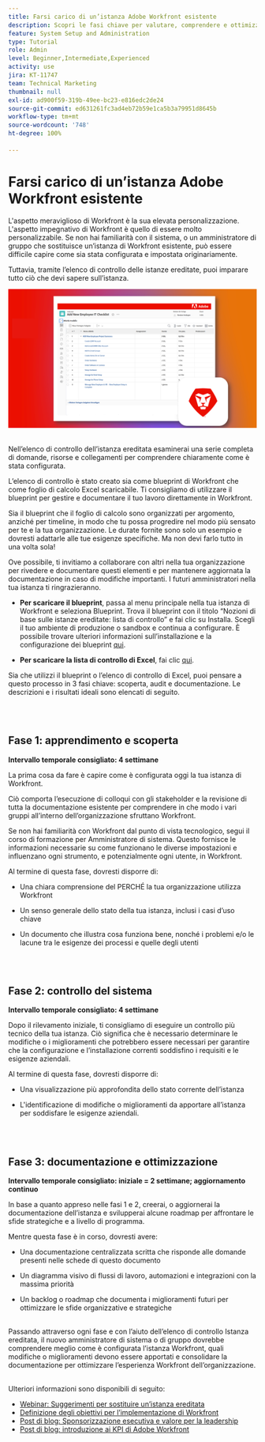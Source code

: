 ```yaml
---
title: Farsi carico di un’istanza Adobe Workfront esistente
description: Scopri le fasi chiave per valutare, comprendere e ottimizzare l’istanza di Workfront come nuovo amministratore di sistema o di gruppo.
feature: System Setup and Administration
type: Tutorial
role: Admin
level: Beginner,Intermediate,Experienced
activity: use
jira: KT-11747
team: Technical Marketing
thumbnail: null
exl-id: ad900f59-319b-49ee-bc23-e816edc2de24
source-git-commit: ed631261fc3ad4eb72b59e1ca5b3a79951d8645b
workflow-type: tm+mt
source-wordcount: '748'
ht-degree: 100%

---
```


# Farsi carico di un’istanza Adobe Workfront esistente

L&#39;aspetto meraviglioso di Workfront è la sua elevata personalizzazione. L&#39;aspetto impegnativo di Workfront è quello di essere molto personalizzabile. Se non hai familiarità con il sistema, o un amministratore di gruppo che sostituisce un’istanza di Workfront esistente, può essere difficile capire come sia stata configurata e impostata originariamente.

Tuttavia, tramite l’elenco di controllo delle istanze ereditate, puoi imparare tutto ciò che devi sapere sull’istanza.

![Immagine elenco di controllo istanza ereditata](assets/wf-inherited-instance-image.png)
<br></br>

Nell’elenco di controllo dell’istanza ereditata esaminerai una serie completa di domande, risorse e collegamenti per comprendere chiaramente come è stata configurata.

L’elenco di controllo è stato creato sia come blueprint di Workfront che come foglio di calcolo Excel scaricabile. Ti consigliamo di utilizzare il blueprint per gestire e documentare il tuo lavoro direttamente in Workfront.

Sia il blueprint che il foglio di calcolo sono organizzati per argomento, anziché per timeline, in modo che tu possa progredire nel modo più sensato per te e la tua organizzazione. Le durate fornite sono solo un esempio e dovresti adattarle alle tue esigenze specifiche. Ma non devi farlo tutto in una volta sola!

Ove possibile, ti invitiamo a collaborare con altri nella tua organizzazione per rivedere e documentare questi elementi e per mantenere aggiornata la documentazione in caso di modifiche importanti. I futuri amministratori nella tua istanza ti ringrazieranno.

* <b>Per scaricare il blueprint</b>, passa al menu principale nella tua istanza di Workfront e seleziona Blueprint. Trova il blueprint con il titolo “Nozioni di base sulle istanze ereditate: lista di controllo” e fai clic su Installa. Scegli il tuo ambiente di produzione o sandbox e continua a configurare. È possibile trovare ulteriori informazioni sull’installazione e la configurazione dei blueprint [qui](https://experienceleague.adobe.com/docs/workfront/using/administration-and-setup/blueprints/blueprints-install.html?lang=it).

* <b>Per scaricare la lista di controllo di Excel</b>, fai clic [qui](assets/adobe-workfront-system-admin-playbook-inherited-instance.xlsx).

Sia che utilizzi il blueprint o l’elenco di controllo di Excel, puoi pensare a questo processo in 3 fasi chiave: scoperta, audit e documentazione. Le descrizioni e i risultati ideali sono elencati di seguito.

<br>
</br>

## Fase 1: apprendimento e scoperta

<b>Intervallo temporale consigliato: 4 settimane</b>

La prima cosa da fare è capire come è configurata oggi la tua istanza di Workfront.

Ciò comporta l’esecuzione di colloqui con gli stakeholder e la revisione di tutta la documentazione esistente per comprendere in che modo i vari gruppi all’interno dell’organizzazione sfruttano Workfront.

Se non hai familiarità con Workfront dal punto di vista tecnologico, segui il corso di formazione per Amministratore di sistema. Questo fornisce le informazioni necessarie su come funzionano le diverse impostazioni e influenzano ogni strumento, e potenzialmente ogni utente, in Workfront.

Al termine di questa fase, dovresti disporre di:

* Una chiara comprensione del PERCHÉ la tua organizzazione utilizza Workfront

* Un senso generale dello stato della tua istanza, inclusi i casi d’uso chiave

* Un documento che illustra cosa funziona bene, nonché i problemi e/o le lacune tra le esigenze dei processi e quelle degli utenti
<br>
</br>

## Fase 2: controllo del sistema

<b>Intervallo temporale consigliato: 4 settimane </b>

Dopo il rilevamento iniziale, ti consigliamo di eseguire un controllo più tecnico della tua istanza. Ciò significa che è necessario determinare le modifiche o i miglioramenti che potrebbero essere necessari per garantire che la configurazione e l’installazione correnti soddisfino i requisiti e le esigenze aziendali.

Al termine di questa fase, dovresti disporre di:

* Una visualizzazione più approfondita dello stato corrente dell’istanza

* L&#39;identificazione di modifiche o miglioramenti da apportare all’istanza per soddisfare le esigenze aziendali.
<br>
</br>

## Fase 3: documentazione e ottimizzazione

<b>Intervallo temporale consigliato: iniziale = 2 settimane; aggiornamento continuo </b>

In base a quanto appreso nelle fasi 1 e 2, creerai, o aggiornerai la documentazione dell’istanza e svilupperai alcune roadmap per affrontare le sfide strategiche e a livello di programma.

Mentre questa fase è in corso, dovresti avere:

* Una documentazione centralizzata scritta che risponde alle domande presenti nelle schede di questo documento

* Un diagramma visivo di flussi di lavoro, automazioni e integrazioni con la massima priorità

* Un backlog o roadmap che documenta i miglioramenti futuri per ottimizzare le sfide organizzative e strategiche

<br>
Passando attraverso ogni fase e con l’aiuto dell’elenco di controllo Istanza ereditata, il nuovo amministratore di sistema o di gruppo dovrebbe comprendere meglio come è configurata l’istanza Workfront, quali modifiche o miglioramenti devono essere apportati e consolidare la documentazione per ottimizzare l’esperienza Workfront dell’organizzazione.

<br>
</br>

Ulteriori informazioni sono disponibili di seguito:
* [Webinar: Suggerimenti per sostituire un’istanza ereditata](https://experienceleaguecommunities.adobe.com/t5/workfront-discussions/webinar-system-admin-essentials-tips-for-taking-over-an-existing/td-p/571873)
* [Definizione degli obiettivi per l’implementazione di Workfront](https://experienceleague.adobe.com/docs/workfront/using/administration-and-setup/get-started-administration/define-wf-goals-objectives.html?lang=it)
* [Post di blog: Sponsorizzazione esecutiva e valore per la leadership](https://experienceleaguecommunities.adobe.com/t5/workfront-blogs/customer-success-tips-executive-sponsorship-and-value-to/ba-p/518353)
* [Post di blog: introduzione ai KPI di Adobe Workfront](https://experienceleaguecommunities.adobe.com/t5/workfront-blogs/kpi-dashboards-in-the-new-workfront-experience-introduction-to/ba-p/549001)
